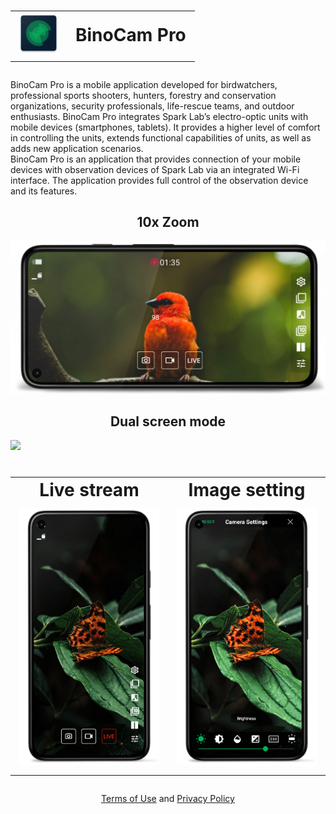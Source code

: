 <style>td, th {border: none!important;}</style>

<h1 align="center">
  <table>
    <tbody>
      <tr>
          <td><img src="res/logo.png"></td>
          <td>BinoCam Pro</td>
      </tr>
    </tbody>
  </table>
</h1>

BinoCam Pro is a mobile application developed for birdwatchers, professional sports shooters, hunters, forestry and conservation organizations, security professionals, life-rescue teams, and outdoor enthusiasts. BinoCam Pro integrates Spark Lab’s electro-optic units with mobile devices (smartphones, tablets). It provides a higher level of comfort in controlling the units, extends functional capabilities of units, as well as adds new application scenarios.  
BinoCam Pro is an application that provides connection of your mobile devices with observation devices of Spark Lab via an integrated Wi-Fi interface. The application provides full control of the observation device and its features.


<h2 align="center">10x Zoom</h2>

![](res/screenshot1_framed.png)

<h2 align="center">Dual screen mode</h2>

![](res/screenshot2_framed.png)

<div align="center">
  <h1>
    <table>
      <tbody>
        <tr>
            <td align="center">Live stream</td>
            <td align="center">Image setting</td>
        </tr>
        <tr>
            <td><img src="res/screenshot3_framed.png"></td>
            <td><img src="res/screenshot5_framed.png"></td>
        </tr>
      </tbody>
    </table>
  </h1>
</div>

<div align="center">
  <a href="https://sparklabdev.github.io/legal/terms">Terms of Use</a> and <a href="https://sparklabdev.github.io/legal/privacy">Privacy Policy</a>
</div>
